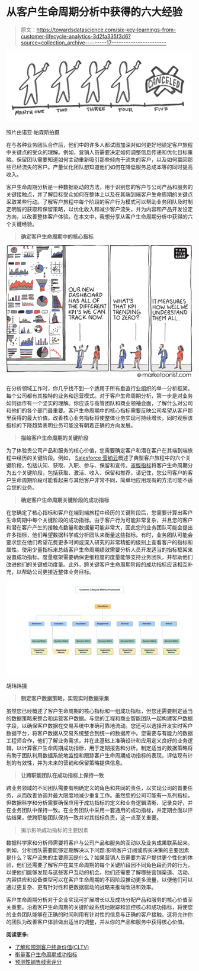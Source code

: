 # 从客户生命周期分析中获得的六大经验

> 原文：<https://towardsdatascience.com/six-key-learnings-from-customer-lifecycle-analytics-3d2fa335f3d6?source=collection_archive---------17----------------------->

![](img/b964536563c30d4a0dbbc2ad081ebe04.png)

照片由诺亚·帕森斯拍摄

在与各种业务团队合作后，他们中的许多人都试图加深对如何更好地锁定客户旅程中关键点的受众的理解。例如，营销人员需要决定如何调整信息传递和优化目标策略。保留团队需要知道如何主动重新吸引那些倾向于流失的客户，以及如何赢回那些已经流失的客户。产量优化团队想知道他们如何在降低服务总成本等的同时提高收入。

客户生命周期分析是一种数据驱动的方法，用于识别您的客户与公司产品和服务的关键接触点，并了解目标受众如何在整体上以及在其端到端客户生命周期的关键点采取某些行动。了解客户旅程中每个阶段的客户行为模式可以帮助业务团队及时制定明智的获取和保留策略，以优化收入和减少客户流失，并为内容和产品开发设定方向，以改善整体客户体验。在本文中，我想分享从客户生命周期分析中获得的六个关键经验。

> **确定客户生命周期中的核心指标**

![](img/97e4190e8aa7cb788ab311f71d443198.png)

在分析领域工作时，你几乎找不到一个适用于所有垂直行业组织的单一分析框架。每个公司都有其独特的业务和运营模式。对于客户生命周期分析，第一步是对业务如何运作有一个坚实的理解。你应该与高管团队和商业领袖会面，了解什么对公司和他们的各个部门最重要。客户生命周期中的核心指标需要反映公司希望从客户那里获得的最大价值。改善核心业务指标将使整体业务实现可持续增长，同时观察该指标的下降趋势表明业务可能没有朝着正确的方向发展。

> **描绘客户生命周期的关键阶段**

为了体验贵公司产品和服务的核心价值，您需要确定客户和潜在客户在其端到端旅程中经历的关键阶段。例如， [Salesforce 营销云](https://www.salesforce.com/products/marketing-cloud/overview/)概述了典型客户旅程中的六个关键阶段，包括认知、获取、入职、参与、保留和宣传。[盗版指标](https://500hats.typepad.com/500blogs/2007/09/startup-metrics.html)将客户生命周期分为五个关键阶段，包括获取、激活、收入、保留和推荐。请记住，您公司客户的客户生命周期阶段可能看起来与其他客户非常不同，简单地应用现有的方法可能不适合您的业务。

> **确定客户生命周期关键阶段的成功指标**

在您确定了核心指标和客户在端到端旅程中经历的关键阶段后，您需要计算出客户生命周期中每个关键阶段的成功指标。由于客户行为可能非常复杂，并且您的客户和潜在客户产生的接触点数量和数据量可能非常大，因此您的业务团队可能会提出许多指标，他们希望数据科学或分析团队来衡量这些指标。有时，业务团队可能会要求您在他们希望花费更多时间或深入研究的非常精细的级别上查看客户的指标和属性。使用少量指标来总结客户生命周期绩效需要分析人员开发适当的指标框架来设置成功指标。度量框架需要确保更细粒度的度量能够支持业务团队，并帮助他们改进他们的关键成功度量。此外，跨关键客户生命周期阶段的成功指标应该相互补充，以帮助公司更接近整体业务目标。

![](img/2e76e67219ffd53c47195650e7d98ff3.png)

胡玮炜摄

> **制定客户数据策略，实现实时数据采集**

虽然您已经概述了客户生命周期的核心指标和一组成功指标，但您还需要制定适当的数据策略来整合和运营客户数据。与您的工程和商业智能团队一起构建客户数据字段，以确保客户数据在交易系统中准确可靠地流动。您还可以选择开发实时客户数据平台，将客户数据从交易系统整合到统一的数据库中。您需要与有能力的数据工程师合作，他们了解业务需求，并在此基础上准确设计和应用定义良好的业务逻辑，以计算客户生命周期成功指标，用于定期报告和分析。制定适当的数据策略将有助于团队利用数据系统地监控和跟踪客户生命周期成功指标的表现，评估现有计划的有效性，并为未来的营销和保留策略提供信息。

> **让跨职能团队在成功指标上保持一致**

跨业务领域的不同团队需要有明确定义的角色和共同的责任，以实现公司的首要任务，从而改善协调并最大限度地减少重复工作。虽然您的公司可能有一系列指标，但数据科学和分析需要确保应用于成功指标的定义和业务逻辑清晰、记录良好，并在业务团队中保持一致。在业务团队中采用一套通用的成功指标，并定期会面以评估结果，使跨职能团队保持一致并对其指标负责，这一点至关重要。

> 揭示影响成功指标的主要因素

数据科学家和分析师需要将客户与公司产品和服务的互动以及业务成果联系起来。例如，分析团队需要能够定期解决以下问题:影响客户订阅或购买决策的主要因素是什么？客户流失的主要原因是什么？如果营销人员需要为客户提供更个性化的体验，他们还需要了解客户在其生命周期的每个关键阶段因不同角色段而异的行为，以便他们能够发现与这些客户互动的机会。他们还需要了解哪些营销渠道、活动、内容供应和设备类型可以在客户生命周期的不同阶段推动更多流量，以便他们可以通过更复杂、更有针对性和更数据驱动的战略来推动改进和效率。

客户生命周期分析对于企业实现可扩展增长以及成功分配产品和服务的核心价值至关重要。沿着客户生命周期的关键阶段系统地跟踪和监控核心和成功指标，将使您的业务团队能够在正确的时间利用有针对性的信息与正确的客户接触。这将允许你的团队为改善客户体验做出适当的调整，并从你的产品和服务中获得核心价值。

**阅读更多:**

*   [了解和预测客户终身价值(CLTV)](/understanding-and-forecasting-customer-lifetime-value-cltv-634fe34f522b)
*   [衡量客户生命周期成功指标](https://medium.com/@weiwei.hu/measuring-customer-lifecycle-success-metrics-5c8264d711ba)
*   [预测性销售线索评分](/predictive-lead-scoring-cefd8240778c)